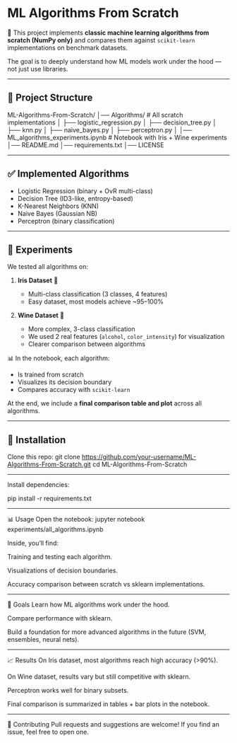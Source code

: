 # ML Algorithms From Scratch

🚀 This project implements **classic machine learning algorithms from scratch (NumPy only)** and compares them against `scikit-learn` implementations on benchmark datasets.  

The goal is to deeply understand how ML models work under the hood — not just use libraries.

---

## 📂 Project Structure
ML-Algorithms-From-Scratch/
│── Algorithms/ # All scratch implementations
│ ├── logistic_regression.py
│ ├── decision_tree.py
│ ├── knn.py
│ ├── naive_bayes.py
│ ├── perceptron.py
│
│── ML_algorithms_experiments.ipynb # Notebook with Iris + Wine experiments
│── README.md
│── requirements.txt
│── LICENSE

---

## ✅ Implemented Algorithms
- Logistic Regression (binary + OvR multi-class)
- Decision Tree (ID3-like, entropy-based)
- K-Nearest Neighbors (KNN)
- Naive Bayes (Gaussian NB)
- Perceptron (binary classification)

---

## 🧪 Experiments
We tested all algorithms on:

1. **Iris Dataset** 🌸  
   - Multi-class classification (3 classes, 4 features)  
   - Easy dataset, most models achieve ~95–100%  

2. **Wine Dataset** 🍷  
   - More complex, 3-class classification  
   - We used 2 real features (`alcohol`, `color_intensity`) for visualization  
   - Clearer comparison between algorithms  

📊 In the notebook, each algorithm:
- Is trained from scratch  
- Visualizes its decision boundary  
- Compares accuracy with `scikit-learn`  

At the end, we include a **final comparison table and plot** across all algorithms.

---

## 🔧 Installation
Clone this repo:
git clone https://github.com/your-username/ML-Algorithms-From-Scratch.git
cd ML-Algorithms-From-Scratch

---

Install dependencies:

pip install -r requirements.txt

---

📊 Usage
Open the notebook:
jupyter notebook experiments/all_algorithms.ipynb


Inside, you’ll find:

Training and testing each algorithm.

Visualizations of decision boundaries.

Accuracy comparison between scratch vs sklearn implementations.

---

🎯 Goals
Learn how ML algorithms work under the hood.

Compare performance with sklearn.

Build a foundation for more advanced algorithms in the future (SVM, ensembles, neural nets).

---

📈 Results
On Iris dataset, most algorithms reach high accuracy (>90%).

On Wine dataset, results vary but still competitive with sklearn.

Perceptron works well for binary subsets.

Final comparison is summarized in tables + bar plots in the notebook.

---

🤝 Contributing
Pull requests and suggestions are welcome! If you find an issue, feel free to open one.
